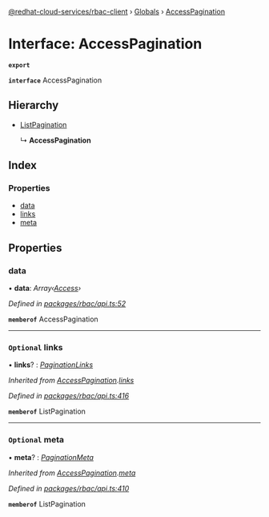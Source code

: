 [@redhat-cloud-services/rbac-client](../README.md) › [Globals](../globals.md) › [AccessPagination](accesspagination.md)

# Interface: AccessPagination

**`export`** 

**`interface`** AccessPagination

## Hierarchy

* [ListPagination](listpagination.md)

  ↳ **AccessPagination**

## Index

### Properties

* [data](accesspagination.md#data)
* [links](accesspagination.md#optional-links)
* [meta](accesspagination.md#optional-meta)

## Properties

###  data

• **data**: *Array‹[Access](access.md)›*

*Defined in [packages/rbac/api.ts:52](https://github.com/RedHatInsights/javascript-clients/blob/master/packages/rbac/api.ts#L52)*

**`memberof`** AccessPagination

___

### `Optional` links

• **links**? : *[PaginationLinks](paginationlinks.md)*

*Inherited from [AccessPagination](accesspagination.md).[links](accesspagination.md#optional-links)*

*Defined in [packages/rbac/api.ts:416](https://github.com/RedHatInsights/javascript-clients/blob/master/packages/rbac/api.ts#L416)*

**`memberof`** ListPagination

___

### `Optional` meta

• **meta**? : *[PaginationMeta](paginationmeta.md)*

*Inherited from [AccessPagination](accesspagination.md).[meta](accesspagination.md#optional-meta)*

*Defined in [packages/rbac/api.ts:410](https://github.com/RedHatInsights/javascript-clients/blob/master/packages/rbac/api.ts#L410)*

**`memberof`** ListPagination
